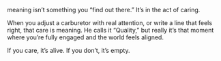 meaning isn’t something you “find out there.” It’s in the act of caring.  

  

When you adjust a carburetor with real attention, or write a line that feels right, that care is meaning. He calls it “Quality,” but really it’s that moment where you’re fully engaged and the world feels aligned.  

If you care, it’s alive. If you don’t, it’s empty.  
